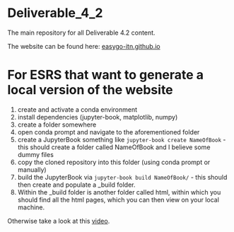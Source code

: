 # Deliverable_4_2
The main repository for all Deliverable 4.2 content.

The website can be found here: [easygo-itn.github.io](https://easygo-itn.github.io/Deliverable_4_2/intro.html)

# For ESRS that want to generate a local version of the website
1. create and activate a conda environment
2. install dependencies (jupyter-book, matplotlib, numpy)
3. create a folder somewhere
4. open conda prompt and navigate to the aforementioned folder
5. create a JupyterBook something like ```jupyter-book create NameOfBook``` - this should create a folder called NameOfBook and I believe some dummy files
6. copy the cloned repository into this folder (using conda prompt or manually)
7. build the JupyterBook via ```jupyter-book build NameOfBook/``` - this should then create and populate a _build folder.
8. Within the _build folder is another folder called html, within which you should find all the html pages, which you can then view on your local machine.

Otherwise take a look at this [video](https://www.youtube.com/watch?v=lZ2FHTkyaMU&t=13s).
